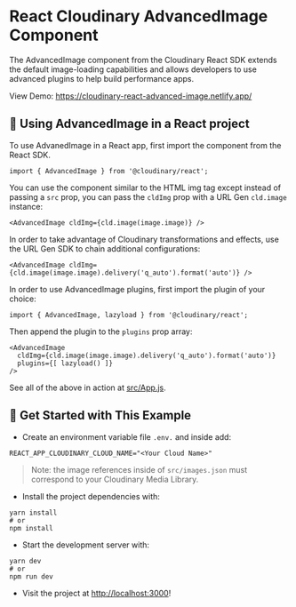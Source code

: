 # React Cloudinary AdvancedImage Component

The AdvancedImage component from the Cloudinary React SDK extends the default image-loading capabilities and allows developers to use advanced plugins to help build performance apps.

View Demo: <https://cloudinary-react-advanced-image.netlify.app/>

## 🧰 Using AdvancedImage in a React project

To use AdvanedImage in a React app, first import the component from the React SDK.

```
import { AdvancedImage } from '@cloudinary/react';
```

You can use the component similar to the HTML img tag except instead of passing a `src` prop, you can pass the `cldImg` prop with a URL Gen `cld.image` instance:

```
<AdvancedImage cldImg={cld.image(image.image)} />
```

In order to take advantage of Cloudinary transformations and effects, use the URL Gen SDK to chain additional configurations:

```
<AdvancedImage cldImg={cld.image(image.image).delivery('q_auto').format('auto')} />
```

In order to use AdvancedImage plugins, first import the plugin of your choice:

```
import { AdvancedImage, lazyload } from '@cloudinary/react';
```

Then append the plugin to the `plugins` prop array:

```
<AdvancedImage
  cldImg={cld.image(image.image).delivery('q_auto').format('auto')}
  plugins={[ lazyload() ]}
/>
```

See all of the above in action at [src/App.js](src/App.js).

## 🚀 Get Started with This Example

* Create an environment variable file `.env.` and inside add:
```
REACT_APP_CLOUDINARY_CLOUD_NAME="<Your Cloud Name>"
```

> Note: the image references inside of `src/images.json` must correspond to your Cloudinary Media Library.

* Install the project dependencies with:

```
yarn install
# or
npm install
```

* Start the development server with:

```
yarn dev
# or
npm run dev
```

* Visit the project at <http://localhost:3000>!